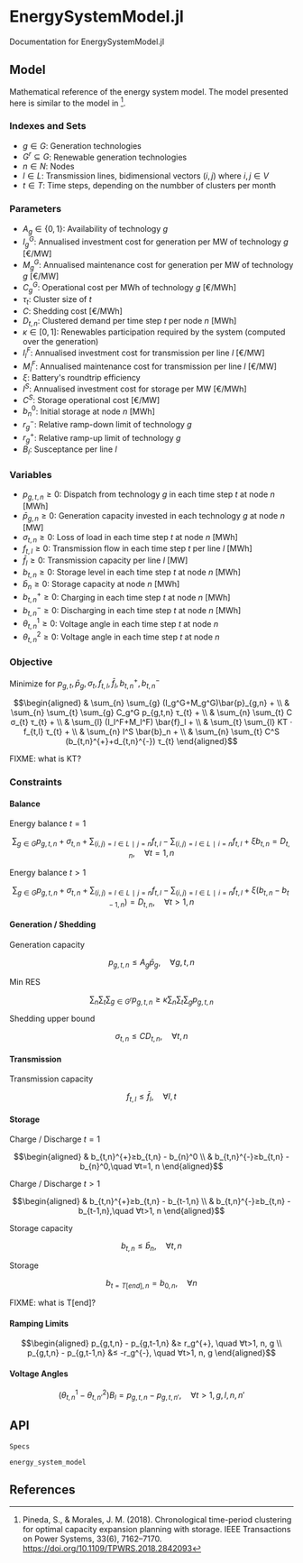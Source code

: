 # EnergySystemModel.jl
Documentation for EnergySystemModel.jl


## Model
Mathematical reference of the energy system model. The model presented here is similar to the model in [^1].

### Indexes and Sets
*  $g∈G$: Generation technologies
*  $G^r⊆G$: Renewable generation technologies
*  $n∈N$: Nodes
*  $l∈L$: Transmission lines, bidimensional vectors $(i,j)$ where $i,j∈V$
*  $t∈T$: Time steps, depending on the numbber of clusters per month

### Parameters
*  $A_g∈\{0,1\}$: Availability of technology $g$
*  $I_g^G$: Annualised investment cost for generation per MW of technology $g$ [€/MW]
*  $M_g^G$: Annualised maintenance cost for generation per MW of technology $g$ [€/MW]
*  $C_g^G$: Operational cost per MWh of technology $g$ [€/MWh]
*  $τ_{t}$: Cluster size of $t$
*  $C$: Shedding cost [€/MWh]
*  $D_{t,n}$: Clustered demand per time step $t$ per node $n$ [MWh]
*  $κ∈[0,1]$: Renewables participation required by the system (computed over the generation)
*  $I_l^F$: Annualised investment cost for transmission per line $l$ [€/MW]
*  $M_l^F$: Annualised maintenance cost for transmission per line $l$ [€/MW]
*  $ξ$: Battery's roundtrip efficiency
*  $I^S$: Annualised investment cost for storage per MW [€/MWh]
*  $C^S$: Storage operational cost [€/MW]
*  $b_{n}^0$: Initial storage at node $n$ [MWh]
*  $r_g^{-}$: Relative ramp-down limit of technology $g$
*  $r_g^{+}$: Relative ramp-up limit of technology $g$
*  $B_l$: Susceptance per line $l$

### Variables
*  $p_{g,t,n}≥0$: Dispatch from technology $g$ in each time step $t$ at node $n$ [MWh]
*  $\bar{p}_{g,n}≥0$: Generation capacity invested in each technology $g$ at node $n$ [MW]
*  $σ_{t,n}≥0$: Loss of load in each time step $t$ at node $n$ [MWh]
*  $f_{t,l}≥0$: Transmission flow in each time step $t$ per line $l$ [MWh]
*  $\bar{f}_l≥0$: Transmission capacity per line $l$ [MW]
*  $b_{t,n}≥0$: Storage level in each time step $t$ at node $n$ [MWh]
*  $\bar{b}_{n}≥0$: Storage capacity at node $n$ [MWh]
*  $b_{t,n}^{+}≥0$: Charging in each time step $t$ at node $n$ [MWh]
*  $b_{t,n}^{-}≥0$: Discharging in each time step $t$ at node $n$ [MWh]
*  $θ^1_{t,n}≥0$: Voltage angle in each time step $t$ at node $n$
*  $θ^2_{t,n}≥0$: Voltage angle in each time step $t$ at node $n$

### Objective
Minimize for $p_{g,t}, \bar{p}_g, σ_{t}, f_{t,l}, \bar{f}_l, b_{t,n}^{+}, b_{t,n}^{-}$

$$\begin{aligned}
& \sum_{n} \sum_{g} (I_g^G+M_g^G)\bar{p}_{g,n} + \\
& \sum_{n} \sum_{t} \sum_{g} C_g^G p_{g,t,n} τ_{t} + \\
& \sum_{n} \sum_{t} C σ_{t} τ_{t} + \\
& \sum_{l} (I_l^F+M_l^F) \bar{f}_l + \\
& \sum_{t} \sum_{l} KT ⋅ f_{t,l} τ_{t} + \\
& \sum_{n} I^S \bar{b}_n + \\
& \sum_{n} \sum_{t} C^S (b_{t,n}^{+}+d_{t,n}^{-}) τ_{t}
\end{aligned}$$

FIXME: what is KT?

### Constraints
#### Balance
Energy balance $t=1$

$$\sum_{g∈G} p_{g,t,n} + σ_{t,n} + \sum_{(i,j)=l∈L∣j=n} f_{t,l} - \sum_{(i,j)=l∈L∣i=n} f_{t,l} + ξ b_{t,n} = D_{t,n},\quad ∀t=1,n$$

Energy balance $t>1$

$$\sum_{g∈G} p_{g,t,n} + σ_{t,n} + \sum_{(i,j)=l∈L∣j=n} f_{t,l} - \sum_{(i,j)=l∈L∣i=n} f_{t,l} + ξ (b_{t,n}-b_{t-1,n}) = D_{t,n},\quad ∀t>1,n$$

#### Generation / Shedding
Generation capacity

$$p_{g,t,n} ≤ A_g \bar{p}_g,\quad ∀g,t,n$$

Min RES

$$\sum_{n} \sum_{t} \sum_{g∈G^r} p_{g,t,n} ≥ κ \sum_{n} \sum_{t} \sum_{g} p_{g,t,n}$$

Shedding upper bound

$$σ_{t,n} ≤ C D_{t,n},\quad ∀t,n$$

#### Transmission
Transmission capacity

$$f_{t,l} ≤ \bar{f}_l,\quad ∀l,t$$

#### Storage
Charge / Discharge $t=1$

$$\begin{aligned}
& b_{t,n}^{+}≥b_{t,n} - b_{n}^0 \\
& b_{t,n}^{-}≥b_{t,n} - b_{n}^0,\quad ∀t=1, n
\end{aligned}$$

Charge / Discharge $t>1$

$$\begin{aligned}
& b_{t,n}^{+}≥b_{t,n} - b_{t-1,n} \\
& b_{t,n}^{-}≥b_{t,n} - b_{t-1,n},\quad ∀t>1, n
\end{aligned}$$

Storage capacity

$$b_{t,n}≤\bar{b}_n,\quad ∀t,n$$

Storage

$$b_{t=T[end], n} = b_{0, n},\quad ∀n$$

FIXME: what is T[end]?

#### Ramping Limits

$$\begin{aligned}
p_{g,t,n} - p_{g,t-1,n} &≥ r_g^{+}, \quad ∀t>1, n, g \\
p_{g,t,n} - p_{g,t-1,n} &≤ -r_g^{-}, \quad ∀t>1, n, g
\end{aligned}$$

#### Voltage Angles

$$(θ_{t,n}^1 - θ_{t,n'}^2) B_l = p_{g,t,n} - p_{g,t,n'}, \quad ∀t>1,g,l,n,n'$$


## API
```@docs
Specs
```

```@docs
energy_system_model
```

## References

[^1]: Pineda, S., & Morales, J. M. (2018). Chronological time-period clustering for optimal capacity expansion planning with storage. IEEE Transactions on Power Systems, 33(6), 7162–7170. https://doi.org/10.1109/TPWRS.2018.2842093
